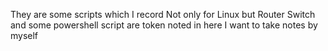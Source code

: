 They are some scripts which I record
Not only for Linux but Router Switch and some powershell script are token noted in here
I want to take notes by myself
